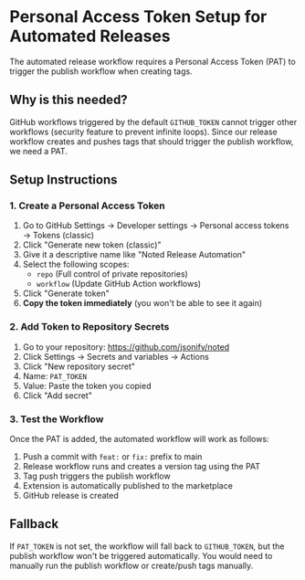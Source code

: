# Personal Access Token Setup for Automated Releases

The automated release workflow requires a Personal Access Token (PAT) to trigger the publish workflow when creating tags.

## Why is this needed?

GitHub workflows triggered by the default `GITHUB_TOKEN` cannot trigger other workflows (security feature to prevent infinite loops). Since our release workflow creates and pushes tags that should trigger the publish workflow, we need a PAT.

## Setup Instructions

### 1. Create a Personal Access Token

1. Go to GitHub Settings → Developer settings → Personal access tokens → Tokens (classic)
2. Click "Generate new token (classic)"
3. Give it a descriptive name like "Noted Release Automation"
4. Select the following scopes:
   - `repo` (Full control of private repositories)
   - `workflow` (Update GitHub Action workflows)
5. Click "Generate token"
6. **Copy the token immediately** (you won't be able to see it again)

### 2. Add Token to Repository Secrets

1. Go to your repository: https://github.com/jsonify/noted
2. Click Settings → Secrets and variables → Actions
3. Click "New repository secret"
4. Name: `PAT_TOKEN`
5. Value: Paste the token you copied
6. Click "Add secret"

### 3. Test the Workflow

Once the PAT is added, the automated workflow will work as follows:

1. Push a commit with `feat:` or `fix:` prefix to main
2. Release workflow runs and creates a version tag using the PAT
3. Tag push triggers the publish workflow
4. Extension is automatically published to the marketplace
5. GitHub release is created

## Fallback

If `PAT_TOKEN` is not set, the workflow will fall back to `GITHUB_TOKEN`, but the publish workflow won't be triggered automatically. You would need to manually run the publish workflow or create/push tags manually.
